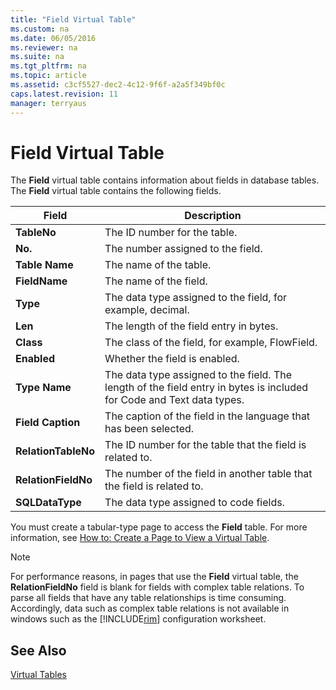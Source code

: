 ```yaml
---
title: "Field Virtual Table"
ms.custom: na
ms.date: 06/05/2016
ms.reviewer: na
ms.suite: na
ms.tgt_pltfrm: na
ms.topic: article
ms.assetid: c3cf5527-dec2-4c12-9f6f-a2a5f349bf0c
caps.latest.revision: 11
manager: terryaus
---
```

# Field Virtual Table
The **Field** virtual table contains information about fields in database tables. The **Field** virtual table contains the following fields.  
  
|Field|Description|  
|-----------|-----------------|  
|**TableNo**|The ID number for the table.|  
|**No.**|The number assigned to the field.|  
|**Table Name**|The name of the table.|  
|**FieldName**|The name of the field.|  
|**Type**|The data type assigned to the field, for example, decimal.|  
|**Len**|The length of the field entry in bytes.|  
|**Class**|The class of the field, for example, FlowField.|  
|**Enabled**|Whether the field is enabled.|  
|**Type Name**|The data type assigned to the field. The length of the field entry in bytes is included for Code and Text data types.|  
|**Field Caption**|The caption of the field in the language that has been selected.|  
|**RelationTableNo**|The ID number for the table that the field is related to.|  
|**RelationFieldNo**|The number of the field in another table that the field is related to.|  
|**SQLDataType**|The data type assigned to code fields.|  
  
 You must create a tabular\-type page to access the **Field** table. For more information, see [How to: Create a Page to View a Virtual Table](../Topic/How%20to:%20Create%20a%20Page%20to%20View%20a%20Virtual%20Table.md).  
  
> [!NOTE]  
>  For performance reasons, in pages that use the **Field** virtual table, the **RelationFieldNo** field is blank for fields with complex table relations. To parse all fields that have any table relationships is time consuming. Accordingly, data such as complex table relations is not available in windows such as the [!INCLUDE[rim](includes/rim_md.md)] configuration worksheet.  
  
## See Also  
 [Virtual Tables](Virtual-Tables.md)